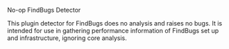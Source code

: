 No-op FindBugs Detector

This plugin detector for FindBugs does no analysis and raises no bugs. It is intended for use in gathering performance information of FindBugs set up and infrastructure, ignoring core analysis.